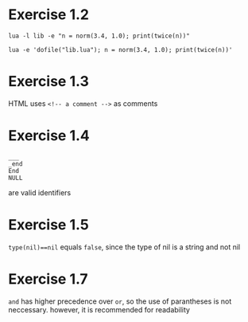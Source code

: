 # Exercise 1.2
```
lua -l lib -e "n = norm(3.4, 1.0); print(twice(n))"
```
```
lua -e 'dofile("lib.lua"); n = norm(3.4, 1.0); print(twice(n))'
```
# Exercise 1.3
HTML uses `<!-- a comment -->` as comments
# Exercise 1.4
```
___
_end
End
NULL
```
are valid identifiers
# Exercise 1.5
`type(nil)==nil` equals `false`, since the type of nil is a string and not nil
# Exercise 1.7
`and` has higher precedence over `or`, so the use of parantheses is not neccessary. however, it is recommended for readability
